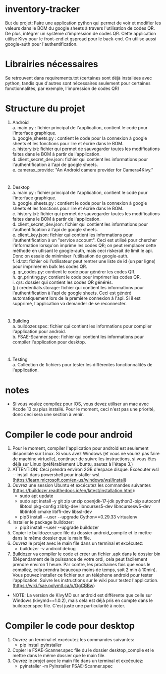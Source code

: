 # inventory-tracker
But du projet: Faire une application python qui permet de voir et modifier les valeurs dans le BOM du google sheets à travers l'utilisation de codes QR. De plus, intégrer un système d'impression de codes QR. 
Cette application utilise Kivy pour le front-end et gspread pour le back-end. On utilise aussi google-auth pour l'authentification.
# Librairies nécessaires 
Se retrouvent dans requirements.txt (certaines sont déjà installées avec python, tandis que d'autres sont nécessaires seulement pour certaines fonctionnalités, par exemple, l'impression de codes QR)

# Structure du projet
1. Android  
   a. main.py : fichier principal de l'application, contient le code pour l'interface graphique.  
   b. google_sheets.py : contient le code pour la connexion à google sheets et les fonctions pour lire et écrire dans le BOM.  
   c. history.txt: fichier qui permet de sauvegarder toutes les modifications faites dans le BOM à partir de l'application.  
   d. client_secret_dev.json: fichier qui contient les informations pour l'authentification à l'api de google sheets.  
   e. camerax_provide: "An Android camera provider for Camera4Kivy."  
#
2. Desktop  
   a. main.py : fichier principal de l'application, contient le code pour l'interface graphique.  
   b. google_sheets.py : contient le code pour la connexion à google sheets et les fonctions pour lire et écrire dans le BOM.  
   c. history.txt: fichier qui permet de sauvegarder toutes les modifications faites dans le BOM à partir de l'application.  
   d. client_secret_dev.json: fichier qui contient les informations pour l'authentification à l'api de google sheets.   
   e. client_key.json: fichier qui contient les informations pour l'authentification à un "service account". Ceci est utilisé pour chercher l'information lorsqu'on imprime les codes QR; on peut remplacer cette méthode en utlisant le google-auth, mais ceci riskerait de limit le api. Donc on essaie de minimiser l'utilisation de google-auth.  
   f. id.txt: fichier où l'utilisateur peut rentrer une liste de id (un par ligne) pour imprimer en bulk les codes QR.  
   g. qr_codes.py: contient le code pour générer les codes QR.  
   h. qr_printing.py: contient le code pour imprimer les codes QR.  
   i. qrs: dossier qui contient les codes QR générés.  
   (j.) credentials.storage: fichier qui contient les informations pour l'authentification à l'api de google sheets. Ceci est généré automatiquement lors de la première connexion à l'api. Si il est supprimé, l'application va demander de se reconnecter.
#
3. Building  
    a. buildozer.spec: fichier qui contient les informations pour compiler l'application pour android.  
    b. FSAE-Scanner.spec: fichier qui contient les informations pour compiler l'application pour desktop.  
#
4. Testing  
    a. Collection de fichiers pour tester les différentes fonctionnalités de l'application.
#
# notes
- Si vous voulez compilez pour IOS, vous devez utiliser un mac avec Xcode 13 ou plus installé. Pour le moment, ceci n'est pas une priorité, donc ceci sera une section à venir.
#
# Compiler le code pour android
1. Pour le moment, compiler l'application pour android est seulement disponible sur Linux. Si vous avez Windows (et vous ne voulez pas faire de machine virtuelle), continuer de suivre les instructions, si vous êtes déjà sur Linux (préférablement Ubuntu, sautez à l'étape 3.)
2. ATTENTION: Ceci prendra environ 2GB d'espace disque. Excécuter wsl --install dans powershell pour installer wsl. (https://learn.microsoft.com/en-us/windows/wsl/install)
3. Ouvrez une session Ubuntu et excécutez les commandes suivantes (https://buildozer.readthedocs.io/en/latest/installation.html):
   - sudo apt update
   - sudo apt install -y git zip unzip openjdk-17-jdk python3-pip autoconf libtool pkg-config zlib1g-dev libncurses5-dev libncursesw5-dev libtinfo5 cmake libffi-dev libssl-dev
   - pip3 install --user --upgrade Cython==0.29.33 virtualenv
4. Installer le package buildozer:
   - pip3 install --user --upgrade buildozer
5. Copier le buildozer.spec file du dossier android_compile et le mettre dans le même dossier que le main file.
6. Ouvrez le projet avec le main file dans un terminal et excécutez:
   - buildozer -v android debug
7. Buildozer va compiler le code et créer un fichier .apk dans le dossier bin (Dépendament de la puissance de votre ordi, cela peut facilement prendre environ 1 heure. Par contre, les prochaines fois que vous le compilez, cela prendra beaucoup moins de temps, soit 2 min à 10min). Vous pouvez installer ce fichier sur un téléphone android pour tester l'application. Suivre les instructions sur le wiki pour testez l'application. (https://wiki.fsae.polymtl.ca/x/OgCBBw)
- NOTE: La version de KivyMD sur android est différente que celle sur Windows (kivymd==1.0.2), mais cela est déjà pris en compte dans le buildozer.spec file. C'est juste une particularité à noter.
#
# Compiler le code pour desktop
1. Ouvrez un terminal et excécutez les commandes suivantes:
   - pip install pyinstaller
2. Copier le FSAE-Scanner.spec file du le dossier desktop_compile et le mettre dans le même dossier que le main file.
3. Ouvrez le projet avec le main file dans un terminal et excécutez:
   - pyinstaller -m PyInstaller FSAE-Scanner.spec

